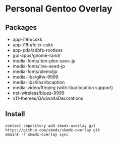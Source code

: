 # Personal Gentoo Overlay
## Packages
- app-i18n/cskk
- app-i18n/fcitx-cskk
- app-pda/adbfs-rootless
- gui-apps/gnome-randr
- media-fonts/ibm-plex-sans-jp
- media-fonts/line-seed-jp
- media-fonts/plemoljp
- media-libs/glfw-9999
- media-libs/libaribcaption
- media-video/ffmpeg (with libaribcation support)
- net-wireless/bluez-9999
- x11-themes/QAdwaitaDecorations

## Install
```
eselect repository add skmdx-overlay git https://github.com/skmdx/skmdx-overlay.git
emaint -r skmdx-overlay sync
```
